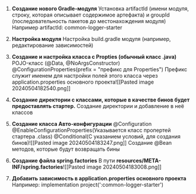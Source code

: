 1. **Создание нового Gradle-модуля**
	Установка artifactId (имени модуля, строку, которая описывает содержимое артефакта) и groupId (последовательность пакетов до местонахождения модуля)
	Например artifactId: common-logger-starter

2. **Настройка модуля**
	Настройка build.gradle модуля (например, редактирование зависимостей)

3. **Создание и настройка класса c Propties (обычный класс .java)**
	POJO-класс (@Data, @NoArgsConstructor)
	@ConfigurationProperties(prefix = "префикс для Properties")
	Префикс служит именем для настройки полей этого класса через application.properties основного проекта![[Pasted image 20240504182540.png]]

4. **Создание директории с классами, которые в качестве бинов будет предоставлять стартер.**
	Создание директории и добавление в неё классов 

5. **Создание класса Авто-конфигурации**
	@Configuration
	@EnableConfigurationProperties(Указывается класс пропертей стартера .class)
	@Conditional(С указанием условий, для создания бинов)![[Pasted image 20240504183247.png]]
	Создание @Bean методов, которые будут возвращать бины

6. **Создание файла spring.factories**
	В пути **resources/META-INF/spring.factories**![[Pasted image 20240504183008.png]]

7. **Добавить зависимость в application.properties основного проекта**
	Например: implementation project(':common-logger-starter')